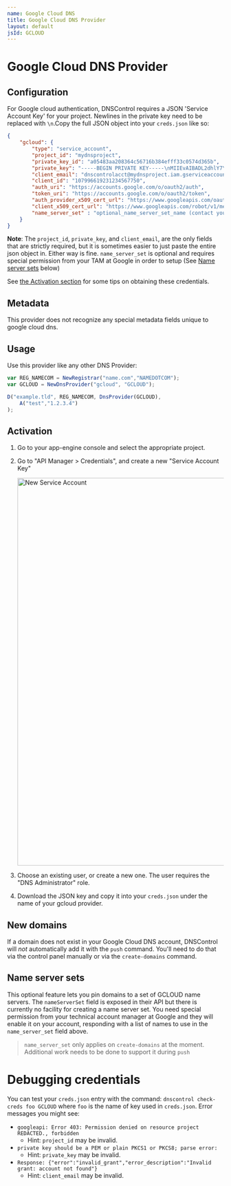 ```yaml
---
name: Google Cloud DNS
title: Google Cloud DNS Provider
layout: default
jsId: GCLOUD
---
```


# Google Cloud DNS Provider

## Configuration

For Google cloud authentication, DNSControl requires a JSON 'Service Account Key' for your project. Newlines in the private key need to be replaced with `\n`.Copy the full JSON object into your `creds.json` like so:

```json
{
    "gcloud": {
        "type": "service_account",
        "project_id": "mydnsproject",
        "private_key_id": "a05483aa208364c56716b384efff33c0574d365b",
        "private_key": "-----BEGIN PRIVATE KEY-----\nMIIEvAIBADL2dhlY7YZbx7tpsfksOX\nih0DbxhiQ==\n-----END PRIVATE KEY-----\n",
        "client_email": "dnscontrolacct@mydnsproject.iam.gserviceaccount.com",
        "client_id": "107996619231234567750",
        "auth_uri": "https://accounts.google.com/o/oauth2/auth",
        "token_uri": "https://accounts.google.com/o/oauth2/token",
        "auth_provider_x509_cert_url": "https://www.googleapis.com/oauth2/v1/certs",
        "client_x509_cert_url": "https://www.googleapis.com/robot/v1/metadata/x509/dnscontrolsdfsdfsdf%40craigdnstest.iam.gserviceaccount.com",
        "name_server_set" : "optional_name_server_set_name (contact your TAM)"
    }
}
```

**Note**: The `project_id`, `private_key`, and `client_email`, are the only fields that are strictly required, but it is sometimes easier to just paste the entire json object in. Either way is fine.  `name_server_set` is optional and requires special permission from your TAM at Google in order to setup (See [Name server sets](#name_server_sets) below)

See [the Activation section](#activation) for some tips on obtaining these credentials.

## Metadata
This provider does not recognize any special metadata fields unique to google cloud dns.

## Usage
Use this provider like any other DNS Provider:

```js
var REG_NAMECOM = NewRegistrar("name.com","NAMEDOTCOM");
var GCLOUD = NewDnsProvider("gcloud", "GCLOUD");

D("example.tld", REG_NAMECOM, DnsProvider(GCLOUD),
    A("test","1.2.3.4")
);
```

## Activation
1. Go to your app-engine console and select the appropriate project.
2. Go to "API Manager > Credentials", and create a new "Service Account Key"

    <img src="{{ site.github.url }}/assets/gcloud-json-screen.png" alt="New Service Account" style="width: 900px;"/>

3. Choose an existing user, or create a new one. The user requires the "DNS Administrator" role.
4. Download the JSON key and copy it into your `creds.json` under the name of your gcloud provider.

## New domains
If a domain does not exist in your Google Cloud DNS account, DNSControl
will *not* automatically add it with the `push` command. You'll need to do that via the
control panel manually or via the `create-domains` command.

## Name server sets

This optional feature lets you pin domains to a set of GCLOUD name servers.  The `nameServerSet` field is exposed in their API but there is
currently no facility for creating a name server set.  You need special permission from your technical account manager at Google and they
will enable it on your account, responding with a list of names to use in the `name_server_set` field above.

> `name_server_set` only applies on `create-domains` at the moment. Additional work needs to be done to support it during `push`

# Debugging credentials

You can test your `creds.json` entry with the command: `dnscontrol check-creds foo GCLOUD` where `foo` is the name of key used in `creds.json`.  Error messages you might see:

* `googleapi: Error 403: Permission denied on resource project REDACTED., forbidden`
  * Hint: `project_id` may be invalid.
* `private key should be a PEM or plain PKCS1 or PKCS8; parse error:`
  * Hint: `private_key` may be invalid.
* `Response: {"error":"invalid_grant","error_description":"Invalid grant: account not found"}`
  * Hint: `client_email` may be invalid.
